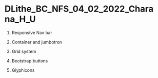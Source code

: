 # DLithe_BC_NFS_04_02_2022_Charana_H_U

1. Responsive Nav bar

2. Container and jumbotron

3. Grid system
 
4. Bootstrap buttons

5. Glyphicons
